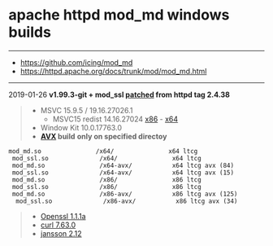 # apache httpd mod_md windows builds #

----
- https://github.com/icing/mod_md
- https://httpd.apache.org/docs/trunk/mod/mod_md.html  

----
2019-01-26
**v1.99.3-git + mod_ssl [patched](https://github.com/icing/mod_md/blob/master/patches/mod_ssl_md2-2.4.x.diff) from httpd tag 2.4.38**   

> - MSVC 15.9.5 / 19.16.27026.1
>   - MSVC15 redist 14.16.27024 [x86](https://aka.ms/vs/15/release/VC_redist.x86.exe) - [x64](https://aka.ms/vs/15/release/VC_redist.x64.exe)
> - Window Kit 10.0.17763.0
> - **[AVX](https://msdn.microsoft.com/fr-fr/library/jj620901.aspx) build** __only on specified directoy__

`mod_md.so               /x64/               x64 ltcg`  
`  mod_ssl.so              /x64/               x64 ltcg  `  
`  mod_md.so               /x64-avx/           x64 ltcg avx (84)  `  
`  mod_ssl.so              /x64-avx/           x64 ltcg avx (15)  `  
`  mod_md.so               /x86/               x86 ltcg  `  
`  mod_ssl.so              /x86/               x86 ltcg  `  
`  mod_md.so               /x86-avx/           x86 ltcg avx (125)  `  
`  mod_ssl.so              /x86-avx/           x86 ltcg avx (34)`  
    
> - [Openssl 1.1.1a ](https://github.com/openssl/openssl/tree/OpenSSL_1_1_1a)  
> - [curl 7.63.0](https://github.com/curl/curl/tree/curl-7_63_0)  
> - [jansson 2.12 ](https://github.com/akheron/jansson/tree/v2.12)